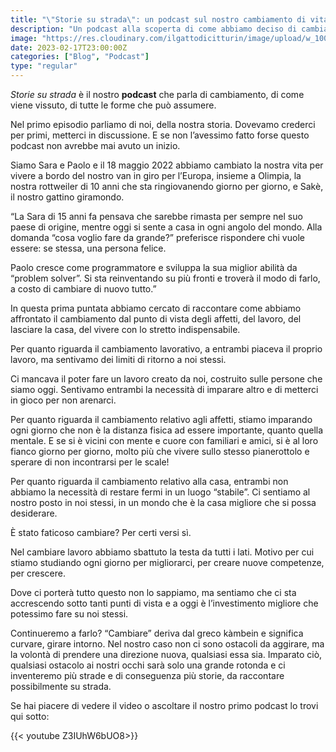 ```yaml
---
title: "\"Storie su strada\": un podcast sul nostro cambiamento di vita"
description: "Un podcast alla scoperta di come abbiamo deciso di cambiare vita"
image: "https://res.cloudinary.com/ilgattodicitturin/image/upload/w_1000/f_webp,q_auto:good,w_800,c_scale,dpr_auto/v1674035838/Articoli/storie_su_stra_ep1_ruaori.png"
date: 2023-02-17T23:00:00Z
categories: ["Blog", "Podcast"]
type: "regular"
---
```


_Storie su strada_ è il nostro **podcast** che parla di cambiamento, di come viene vissuto, di tutte le forme che può assumere.

Nel primo episodio parliamo di noi, della nostra storia. Dovevamo crederci per primi, metterci in discussione. E se non l’avessimo fatto forse questo podcast non avrebbe mai avuto un inizio.

Siamo Sara e Paolo e il 18 maggio 2022 abbiamo cambiato la nostra vita per vivere a bordo del nostro van in giro per l’Europa, insieme a Olimpia, la nostra rottweiler di 10 anni che sta ringiovanendo giorno per giorno, e Sakè, il nostro gattino giramondo.

“La Sara di 15 anni fa pensava che sarebbe rimasta per sempre nel suo paese di origine, mentre oggi si sente a casa in ogni angolo del mondo. Alla domanda “cosa voglio fare da grande?” preferisce rispondere chi vuole essere: se stessa, una persona felice.

Paolo cresce come programmatore e sviluppa la sua miglior abilità da “problem solver”. Si sta reinventando su più fronti e troverà il modo di farlo, a costo di cambiare di nuovo tutto.”

In questa prima puntata abbiamo cercato di raccontare come abbiamo affrontato il cambiamento dal punto di vista degli affetti, del lavoro, del lasciare la casa, del vivere con lo stretto indispensabile.

Per quanto riguarda il cambiamento lavorativo, a entrambi piaceva il proprio lavoro, ma sentivamo dei limiti di ritorno a noi stessi.

Ci mancava il poter fare un lavoro creato da noi, costruito sulle persone che siamo oggi. Sentivamo entrambi la necessità di imparare altro e di metterci in gioco per non arenarci.

Per quanto riguarda il cambiamento relativo agli affetti, stiamo imparando ogni giorno che non è la distanza fisica ad essere importante, quanto quella mentale. E se si è vicini con mente e cuore con familiari e amici, si è al loro fianco giorno per giorno, molto più che vivere sullo stesso pianerottolo e sperare di non incontrarsi per le scale!

Per quanto riguarda il cambiamento relativo alla casa, entrambi non abbiamo la necessità di restare fermi in un luogo “stabile”. Ci sentiamo al nostro posto in noi stessi, in un mondo che è la casa migliore che si possa desiderare.

È stato faticoso cambiare? Per certi versi sì.

Nel cambiare lavoro abbiamo sbattuto la testa da tutti i lati. Motivo per cui stiamo studiando ogni giorno per migliorarci, per creare nuove competenze, per crescere.

Dove ci porterà tutto questo non lo sappiamo, ma sentiamo che ci sta accrescendo sotto tanti punti di vista e a oggi è l’investimento migliore che potessimo fare su noi stessi.

Continueremo a farlo? “Cambiare” deriva dal greco kàmbein e significa curvare, girare intorno. Nel nostro caso non ci sono ostacoli da aggirare, ma la volontà di prendere una direzione nuova, qualsiasi essa sia. Imparato ciò, qualsiasi ostacolo ai nostri occhi sarà solo una grande rotonda e ci inventeremo più strade e di conseguenza più storie, da raccontare possibilmente su strada.

Se hai piacere di vedere il video o ascoltare il nostro primo podcast lo trovi qui sotto:

{{< youtube Z3IUhW6bUO8>}}